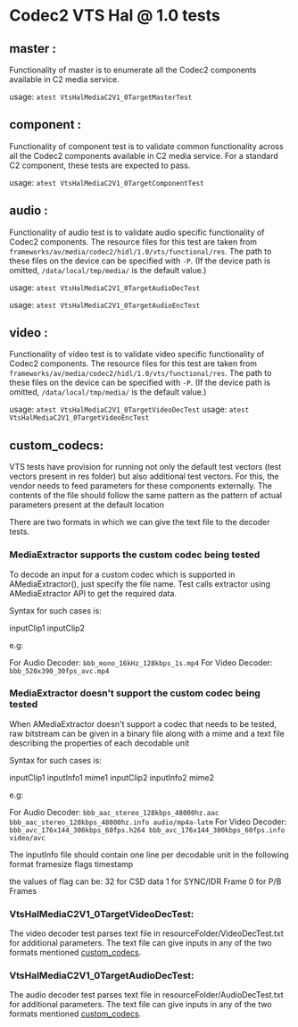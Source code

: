 # Codec2 VTS Hal @ 1.0 tests #

## master :
Functionality of master is to enumerate all the Codec2 components available in C2 media service.

usage: `atest VtsHalMediaC2V1_0TargetMasterTest`

## component :
Functionality of component test is to validate common functionality across all the Codec2 components available in C2 media service. For a standard C2 component, these tests are expected to pass.

usage: `atest VtsHalMediaC2V1_0TargetComponentTest`

## audio :
Functionality of audio test is to validate audio specific functionality of Codec2 components. The resource files for this test are taken from `frameworks/av/media/codec2/hidl/1.0/vts/functional/res`. The path to these files on the device can be specified with `-P`. (If the device path is omitted, `/data/local/tmp/media/` is the default value.)

usage: `atest VtsHalMediaC2V1_0TargetAudioDecTest`

usage: `atest VtsHalMediaC2V1_0TargetAudioEncTest`

## video :
Functionality of video test is to validate video specific functionality of Codec2 components. The resource files for this test are taken from `frameworks/av/media/codec2/hidl/1.0/vts/functional/res`. The path to these files on the device can be specified with `-P`. (If the device path is omitted, `/data/local/tmp/media/` is the default value.)

usage: `atest VtsHalMediaC2V1_0TargetVideoDecTest`
usage: `atest VtsHalMediaC2V1_0TargetVideoEncTest`

## custom_codecs:
VTS tests have provision for running not only the default test vectors (test vectors present in res folder) but also additional test vectors. For this, the vendor needs to feed parameters for these components externally. The contents of the file should follow the same pattern as the pattern of actual parameters present at the default location

There are two formats in which we can give the text file to the decoder tests.

### MediaExtractor supports the custom codec being tested
To decode an input for a custom codec which is supported in AMediaExtractor(), just specify the file name. Test calls extractor using AMediaExtractor API to get the required data.

Syntax for such cases is:

inputClip1
inputClip2

e.g:

For Audio Decoder: `bbb_mono_16kHz_128kbps_1s.mp4`
For Video Decoder: `bbb_520x390_30fps_avc.mp4`

### MediaExtractor doesn't support the custom codec being tested
When AMediaExtractor doesn't support a codec that needs to be tested, raw bitstream can be given in a binary file along with a mime and a text file describing the properties of each decodable unit

Syntax for such cases is:

inputClip1 inputInfo1 mime1
inputClip2 inputInfo2 mime2

e.g:

For Audio Decoder: `bbb_aac_stereo_128kbps_48000hz.aac bbb_aac_stereo_128kbps_48000hz.info audio/mp4a-latm`
For Video Decoder: `bbb_avc_176x144_300kbps_60fps.h264 bbb_avc_176x144_300kbps_60fps.info video/avc`

The inputInfo file should contain one line per decodable unit in the following format
framesize flags timestamp

the values of flag can be:
32 for CSD data
1 for SYNC/IDR Frame
0 for P/B Frames

### VtsHalMediaC2V1_0TargetVideoDecTest:
The video decoder test parses text file in resourceFolder/VideoDecTest.txt for additional parameters. The text file can give inputs in any of the two formats mentioned [custom_codecs](#custom_codecs).

### VtsHalMediaC2V1_0TargetAudioDecTest:
The audio decoder test parses text file in resourceFolder/AudioDecTest.txt for additional parameters. The text file can give inputs in any of the two formats mentioned [custom_codecs](#custom_codecs).
